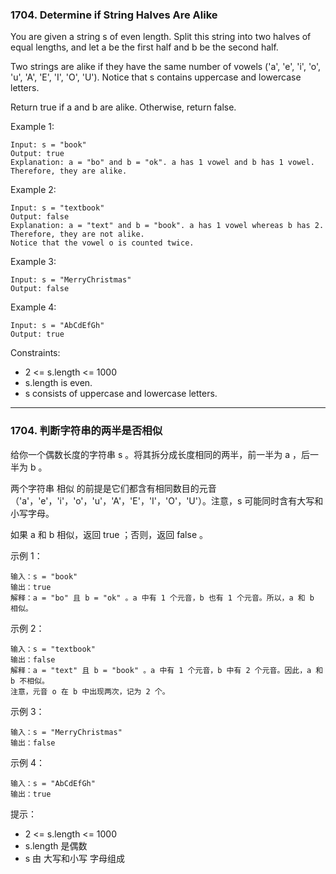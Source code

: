 ### 1704. Determine if String Halves Are Alike
You are given a string s of even length. Split this string into two halves of equal lengths, and let a be the first half and b be the second half.

Two strings are alike if they have the same number of vowels ('a', 'e', 'i', 'o', 'u', 'A', 'E', 'I', 'O', 'U'). Notice that s contains uppercase and lowercase letters.

Return true if a and b are alike. Otherwise, return false.



Example 1:

	Input: s = "book"
	Output: true
	Explanation: a = "bo" and b = "ok". a has 1 vowel and b has 1 vowel. Therefore, they are alike.

Example 2:

	Input: s = "textbook"
	Output: false
	Explanation: a = "text" and b = "book". a has 1 vowel whereas b has 2. Therefore, they are not alike.
	Notice that the vowel o is counted twice.

Example 3:

	Input: s = "MerryChristmas"
	Output: false

Example 4:

	Input: s = "AbCdEfGh"
	Output: true



Constraints:

* 2 <= s.length <= 1000
* s.length is even.
* s consists of uppercase and lowercase letters.

----

### 1704. 判断字符串的两半是否相似
给你一个偶数长度的字符串 s 。将其拆分成长度相同的两半，前一半为 a ，后一半为 b 。

两个字符串 相似 的前提是它们都含有相同数目的元音（'a'，'e'，'i'，'o'，'u'，'A'，'E'，'I'，'O'，'U'）。注意，s 可能同时含有大写和小写字母。

如果 a 和 b 相似，返回 true ；否则，返回 false 。



示例 1：

	输入：s = "book"
	输出：true
	解释：a = "bo" 且 b = "ok" 。a 中有 1 个元音，b 也有 1 个元音。所以，a 和 b 相似。

示例 2：

	输入：s = "textbook"
	输出：false
	解释：a = "text" 且 b = "book" 。a 中有 1 个元音，b 中有 2 个元音。因此，a 和 b 不相似。
	注意，元音 o 在 b 中出现两次，记为 2 个。

示例 3：

	输入：s = "MerryChristmas"
	输出：false

示例 4：

	输入：s = "AbCdEfGh"
	输出：true



提示：

* 2 <= s.length <= 1000
* s.length 是偶数
* s 由 大写和小写 字母组成
